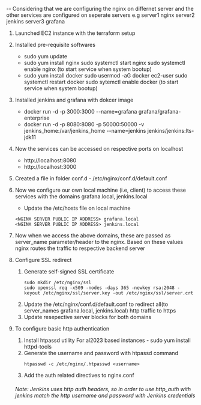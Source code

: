 -- 
Considering that we are configuring the nginx on differnet server and the other services are configured on seperate servers
e.g server1 nginx
    server2 jenkins
    server3 grafana

1. Launched EC2 instance with the terraform setup
2. Installed pre-requisite softwares
    - sudo yum update
    - sudo yum install nginx
        sudo systemctl start nginx
        sudo systemctl enable nginx (to start service when system bootup)
    - sudo yum install docker
        sudo usermod -aG docker ec2-user
        sudo systemctl restart docker
        sudo sytemctl enable docker (to start service when system bootup)
3. Installed jenkins and grafana with dokcer image
    - docker run -d -p 3000:3000 --name=grafana grafana/grafana-enterprise
    - docker run -d -p 8080:8080 -p 50000:50000 -v jenkins_home:/var/jenkins_home --name=jenkins jenkins/jenkins:lts-jdk11

4. Now the services can be accessed on respective ports on localhost
    - http://localhost:8080
    - http://localhost:3000

5. Created a file in folder conf.d - /etc/nginx/conf.d/default.conf
6. Now we configure our own local machine (i.e, client) to access these services with the domains grafana.local, jenkins.local
    - Update the /etc/hosts file on local machine
    ```
    <NGINX SERVER PUBLIC IP ADDRESS> grafana.local
    <NGINX SERVER PUBLIC IP ADDRESS> jenkins.local

7. Now when we access the above domains, these are passed as server_name parameter/header to the nginx. Based on these values nginx routes the traffic to respective backend server
8. Configure SSL redirect
    1. Generate self-signed SSL certificate 
        ```
        sudo mkdir /etc/nginx/ssl
        sudo openssl req -x509 -nodes -days 365 -newkey rsa:2048 -keyout /etc/nginx/ssl/server.key -out /etc/nginx/ssl/server.crt
        ```
    2. Update the /etc/nginx/conf.d/default.conf to redirect all(to server_names grafana.local, jenkins.local) http traffic to https
    3. Update resepective server blocks for both domains
9. To configure basic http authentication
    1. Install htpassd utility
        For al2023 based instances - sudo yum install httpd-tools
    2. Generate the username and password with htpassd command
        ```
        htpasswd -c /etc/nginx/.htpasswd <username>
        ```
    3. Add the auth related directives to nginx.conf
    ###### Note:   Jenkins uses http auth headers, so in order to use http_auth with jenkins match the http username and password with Jenkins credentials

